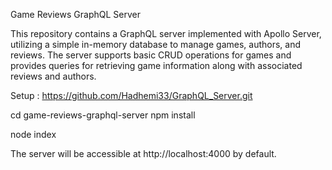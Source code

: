 Game Reviews GraphQL Server


This repository contains a GraphQL server implemented with Apollo Server, utilizing a simple in-memory database to manage games, authors, and reviews. The server supports basic CRUD operations for games and provides queries for retrieving game information along with associated reviews and authors.


Setup :
https://github.com/Hadhemi33/GraphQL_Server.git

cd game-reviews-graphql-server
npm install

node index

The server will be accessible at http://localhost:4000 by default.
